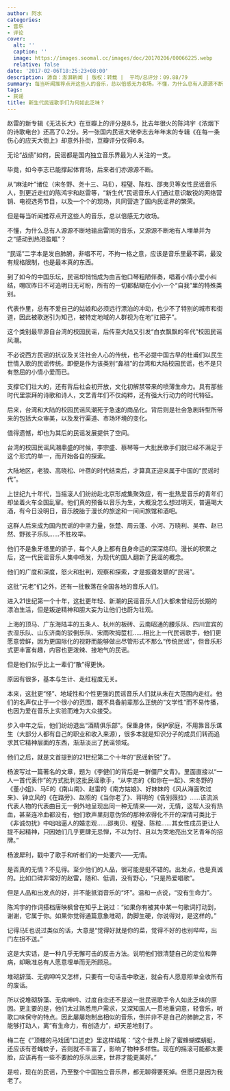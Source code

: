 ```yaml
---
author: 阿水
categories:
- 音乐
- 评论
cover:
  alt: ''
  caption: ''
  image: https://images.soomal.cc/images/doc/20170206/00066225.webp
  relative: false
date: '2017-02-06T18:25:23+08:00'
description: 源自：澎湃新闻 | 版权：转载 |  平均/总评分：09.88/79
summary: 每当听闻推荐点开这些人的音乐，总以倍感无力收场。不懂，为什么总有人源源不断地输出雷同的音乐，又源源不断地有人埋单并为之“感动到热泪盈眶”？“民谣”二字本是发自肺腑，非唱不可，不拘一格之意，应该是音乐里最不羁，最没有规格限制，也是最本真的东西。
tags:
- 民谣
title: 新生代民谣歌手们为何如此乏味？
---
```


赵雷的新专辑《无法长大》在豆瓣上的评分是8.5，比去年很火的陈鸿宇《浓烟下的诗歌电台》还高了0.2分。另一张国内民谣大佬李志去年年末的专辑《在每一条伤心的应天大街上》却意外扑街，豆瓣评分仅得6.8。

无论“战绩”如何，民谣都是国内独立音乐界最为人关注的一支。

毕竟，如今李志已能撑起体育场，后来者们亦源源不断。

从“麻油叶”诸位（宋冬野、尧十三、马E），程璧、陈粒、邵夷贝等女性民谣音乐人，到更近走红的陈鸿宇和赵雷等，“新生代”民谣音乐人们通过意识敏锐的网络营销、电视选秀节目，以及一个个的现场，共同营造了国内民谣界的繁荣。

但是每当听闻推荐点开这些人的音乐，总以倍感无力收场。

不懂，为什么总有人源源不断地输出雷同的音乐，又源源不断地有人埋单并为之“感动到热泪盈眶”？

“民谣”二字本是发自肺腑，非唱不可，不拘一格之意，应该是音乐里最不羁，最没有规格限制，也是最本真的东西。

到了如今的中国乐坛，民谣却悄悄成为由吉他口琴粗陋伴奏，唱着小情小爱小纠结，喟叹昨日不可追明日无可盼，所有的一切都黏糊在小小一个“自我”里的特殊类别。

代表作里，总有不爱自己的姑娘和必须远行漂泊的冲动，也少不了特别的城市和街道，因此被歌迷引为知己，被特定地域的人群视为在地“扛把子”。

这个类别最早源自台湾的校园民谣，后传至大陆又引发“白衣飘飘的年代”校园民谣风潮。

不必说西方民谣的抗议及关注社会人心的传统，也不必提中国古早的杜甫们以民生世情入歌的民谣传统。即便是作为该类别“鼻祖”的台湾和大陆校园民谣，也不是只有憋屈的小情小爱而已。

支撑它们壮大的，还有背后社会初开放，文化初解禁带来的喷薄生命力。具有那些时代里崇拜的诗歌和诗人，文艺青年们不仅纯粹，还有强大行动力的时代特征。

后来，台湾和大陆的校园民谣风潮死于急速的商品化。背后则是社会急剧转型所带来的包括大众审美，以及发行渠道、市场环境的变化。

值得遗憾，却也为其后的民谣发展提供了空间。

台湾的校园民谣风潮鼎盛的时候，李宗盛、蔡琴等一大批民歌手们就已经不满足于这个形式的单一，而开始各自的探索。

大陆地区，老狼、高晓松、叶蓓的时代结束后，才算真正迎来属于中国的“民谣时代”。

上世纪九十年代，当摇滚人们纷纷赴北京形成集聚效应，有一批热爱音乐的青年们却坐着火车全国乱窜。他们真的预备以音乐为生，大概没怎么想过明天，普遍喝大酒，有今日没明日，音乐脱胎于漫长的旅途和一间间旅馆和酒吧。

这群人后来成为国内民谣的中坚力量，张楚、周云蓬、小河、万晓利、吴吞、赵已然、野孩子乐队……不胜枚举。

他们不是象牙塔里的骄子，每个人身上都有自身命运的深深烙印。漫长的积累之后，这一代民谣音乐人集中喷发，为现代的国人翻新了民谣的概念。

他们的广度和深度，怒火和批判，观察和探索，才是振聋发聩的“民谣”。

这批“元老”们之外，还有一批散落在全国各地的音乐人们。

进入21世纪第一个十年，这批更年轻、新潮的民谣音乐人们大都未曾经历长期的漂泊生活，但是叛逆精神和胆大妄为让他们也蔚为壮观。

上海的顶马、广东海陆丰的五条人、杭州的板砖、云南昭通的腰乐队、四川宜宾的衣湿乐队、山东济南的驳倒乐队、宋雨吹拇笸杠……相比上一代民谣歌手，他们更愿意尝鲜，因为更国际化的视野而能够做出尽管形式不那么“传统民谣”，但音乐形式更丰富有趣，内容也更泼辣、接地气的民谣。

但是他们似乎比上一辈们“散”得更快。

原因有很多，基本与生计、走红程度无关。

本来，这批更“怪”、地域性和个性更强的民谣音乐人们就从未在大范围内走红。他们的名声仅止于一个很小的范围，既不具备前辈那么正统的“文学性”而不易传播，也因为爱在音乐上实验而难为大众接受。

步入中年之后，他们纷纷退出“酒精俱乐部”。保重身体，保护家庭，不用靠音乐谋生（大部分人都有自己的职业和收入来源），很多本就是知识分子的成员们转而追求其它精神层面的东西，渐渐淡出了民谣领域。

他们之后，就是文首提到的21世纪第二个十年的“民谣新锐”了。

杨波写过一篇著名的文章，题为《李健们的背后是一群僵尸文青》。里面直接以“一人一首代表作”的方式批判这批民谣歌手，“从李志的《和你在一起》、宋冬野的《董小姐》、马E的《南山南》、赵雷的《南方姑娘》、好妹妹的《风从海面吹过来》、钟立风的《在路旁》、赵照的《当你老了》、蒋明的《告别薇拉》……该流派代表人物的代表曲目无一例外地呈现出同一种无情来――对，无情，这帮人没有热血，甚至连冷血都没有，他们歌声里刻意伪饰的那种浓得化不开的深情可类比于《非诚勿扰》中咄咄逼人的婚恋观……邵夷贝、程璧、陈粒……其女性成员更让人提不起精神，只因她们几乎更肆无忌惮，不以为忖、且以为荣地亮出文艺青年的招牌。”

杨波犀利，戳中了歌手和听者们的一处要穴――无情。

是否真的无情？不见得。至少他们的人品，很可能是挺不错的。出发点，也是真诚的。比如口碑非常好的赵雷，随和、低调，没有野心，“只是热爱唱歌”。

但是人品和出发点的好，并不能抵消音乐的“坏”。温和一点说，“没有生命力”。

陈鸿宇的作词搭档唐映枫曾在知乎上说过：“如果你有被其中某一句歌词打动到，谢谢，它属于你。如果你觉得通篇意象堆砌，韵脚生硬，你说得对，是这样的。”

记得马E也说过类似的话，大意是“觉得好就是你的菜，觉得不好的也别哔哔，出门左拐不送。”

这是大实话，是一种几乎无懈可击的反击方法。说明他们很清楚自己的定位和弊病，却瞅准总有人愿意埋单而无所顾忌。

堆砌辞藻、无病呻吟又怎样，只要有一句话击中歌迷，就会有人愿意照单全收所有的废话。

所以说堆砌辞藻、无病呻吟、过度自恋还不是这一批民谣歌手令人如此乏味的原因。更主要的是，他们太过熟悉用户需求，又深知国人一贯地重词意，轻音乐，听歌口味保守的特点。因此屡屡炮制出相似的音乐，倒并非不是自己的肺腑之言，不能够打动人，离“有生命力，有创造力”，却天差地别了。

梅二在《“顶楼的马戏团”口述史》里这样结尾：“这个世界上除了蜜蜂蝴蝶蜻蜓，还应该有苍蝇蚊子，否则就不丰富了，影响了物种多样性。现在的摇滚可能都太要脸，应该再有一些不要脸的乐队出来，世界才能更美好。”

是啦，现在的民谣，乃至整个中国独立音乐界，都无聊得要死掉。但愿只是因为我老了。
